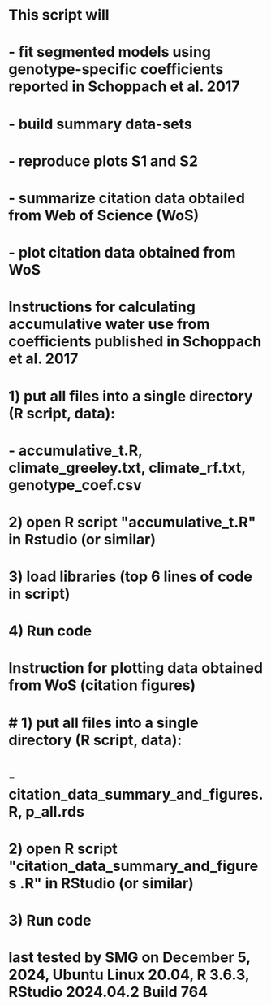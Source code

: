 # This script will 
#  - fit segmented models using genotype-specific coefficients reported in Schoppach et al. 2017
#  - build summary data-sets
#  - reproduce plots S1 and S2
#  - summarize citation data obtailed from Web of Science (WoS)
#  - plot citation data obtained from WoS

# Instructions for calculating accumulative water use from coefficients published in Schoppach et al. 2017
# 1) put all files into a single directory (R script, data):
#       - accumulative_t.R, climate_greeley.txt, climate_rf.txt, genotype_coef.csv
# 2) open R script "accumulative_t.R" in Rstudio (or similar)
# 3) load libraries (top 6 lines of code in script)
# 4) Run code 

# Instruction for plotting data obtained from WoS (citation figures)
# # 1) put all files into a single directory (R script, data):
#       - citation_data_summary_and_figures.R, p_all.rds
# 2) open R script "citation_data_summary_and_figures .R" in RStudio (or similar)
# 3) Run code 


# last tested by SMG on December 5, 2024, Ubuntu Linux 20.04, R 3.6.3, RStudio 2024.04.2 Build 764
